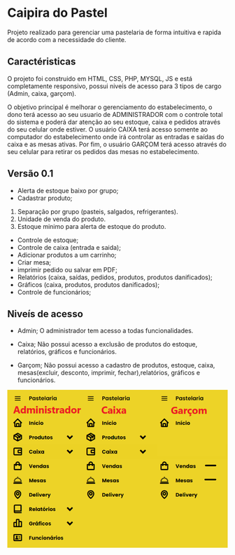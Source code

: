 #  Caipira do Pastel
 Projeto realizado para gerenciar uma pastelaria de forma intuitiva e rapida de acordo com a necessidade do cliente.

## Caractéristicas
O projeto foi construido em HTML, CSS, PHP, MYSQL, JS e está completamente responsivo, possui niveís de acesso para 3 tipos de cargo (Admin, caixa, garçom).

O objetivo principal é melhorar o gerenciamento do estabelecimento, o dono terá acesso ao seu usuario de ADMINISTRADOR com o controle total do sistema e poderá dar atenção ao seu estoque, caixa e pedidos através do seu celular onde estiver. O usuário CAIXA terá acesso somente ao computador do estabelecimento onde irá controlar as entradas e saídas do caixa e as mesas ativas. Por fim, o usuário GARÇOM terá acesso através do seu celular para retirar os pedidos das mesas no estabelecimento.

 ## Versão 0.1
- Alerta de estoque baixo por grupo;
- Cadastrar produto;
1. Separação por grupo (pasteis, salgados, refrigerantes).
2. Unidade de venda do produto.
3. Estoque minimo para alerta de estoque do produto.
- Controle de estoque;
- Controle de caixa (entrada e saida);
- Adicionar produtos a um carrinho;
- Criar mesa;
- imprimir pedido ou salvar em PDF;
- Relatórios (caixa, saídas, pedidos, produtos, produtos danificados);
- Gráficos (caixa, produtos, produtos danificados);
- Controle de funcionários;

## Niveís de acesso
- Admin;
O administrador tem acesso a todas funcionalidades.

- Caixa;
Não possui acesso a exclusão de produtos do estoque, relatórios, gráficos e funcionários.

- Garçom;
Não possui acesso a cadastro de produtos, estoque, caixa, mesas(excluir, desconto, imprimir, fechar),relatórios, gráficos e funcionários.

![Niveís de acesso](/nivelacesso.png)
